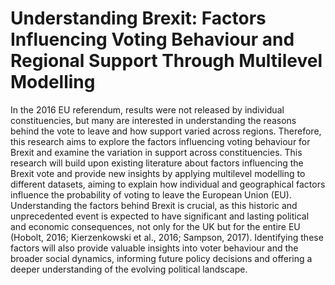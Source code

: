 # Understanding Brexit: Factors Influencing Voting Behaviour and Regional Support Through Multilevel Modelling
In the 2016 EU referendum, results were not released by individual constituencies, but many are interested in understanding the reasons behind the vote to leave and how support varied across regions. Therefore, this research aims to explore the factors influencing voting behaviour for Brexit and examine the variation in support across constituencies. This research will build upon existing literature about factors influencing the Brexit vote and provide new insights by applying multilevel modelling to different datasets, aiming to explain how individual and geographical factors influence the probability of voting to leave the European Union (EU). Understanding the factors behind Brexit is crucial, as this historic and unprecedented event is expected to have significant and lasting political and economic consequences, not only for the UK but for the entire EU (Hobolt, 2016; Kierzenkowski et al., 2016; Sampson, 2017). Identifying these factors will also provide valuable insights into voter behaviour and the broader social dynamics, informing future policy decisions and offering a deeper understanding of the evolving political landscape.
